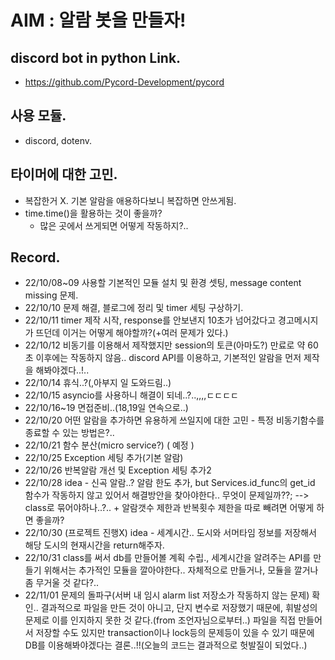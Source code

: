 # AIM : 알람 봇을 만들자!

## discord bot in python Link.

-   https://github.com/Pycord-Development/pycord

## 사용 모듈.

-   discord, dotenv.

## 타이머에 대한 고민.

-   복잡한거 X. 기본 알람을 애용하다보니 복잡하면 안쓰게됨.
-   time.time()을 활용하는 것이 좋을까?
    -   많은 곳에서 쓰게되면 어떻게 작동하지?..

## Record.

-   22/10/08~09 사용할 기본적인 모듈 설치 및 환경 셋팅, message content missing 문제.
-   22/10/10 문제 해결, 블로그에 정리 및 timer 세팅 구상하기.
-   22/10/11 timer 제작 시작, response를 안보낸지 10초가 넘어갔다고 경고메시지가 뜨던데 이거는 어떻게 해야할까?(+여러 문제가 있다.)
-   22/10/12 비동기를 이용해서 제작했지만 session의 토큰(아마도?) 만료로 약 60초 이후에는 작동하지 않음.. discord API를 이용하고, 기본적인 알람을 먼저 제작을 해봐야겠다..!..
-   22/10/14 휴식..?(,아부지 일 도와드림..)
-   22/10/15 asyncio를 사용하니 해결이 되네..?..,,,,ㄷㄷㄷㄷ
-   22/10/16~19 면접준비..(18,19일 연속으로..)
-   22/10/20 어떤 알람을 추가하면 유용하게 쓰일지에 대한 고민 - 특정 비동기함수를 종료할 수 있는 방법은?..
-   22/10/21 함수 분산(micro service?) ( 예정 )
-   22/10/25 Exception 세팅 추가(기본 알람)
-   22/10/26 반복알람 개선 및 Exception 세팅 추가2
-   22/10/28 idea - 신곡 알람..? 알람 한도 추가, but Services.id_func의 get_id 함수가 작동하지 않고 있어서 해결방안을 찾아야한다.. 무엇이 문제일까??; --> class로 묶어야하나..?.. + 알람갯수 제한과 반복횟수 제한을 따로 빼려면 어떻게 하면 좋을까?
-   22/10/30 (프로젝트 진행X) idea - 세계시간.. 도시와 서머타임 정보를 저장해서 해당 도시의 현재시간을 return해주자.
-   22/10/31 class를 써서 db를 만들어볼 계획 수립., 세계시간을 알려주는 API를 만들기 위해서는 추가적인 모듈을 깔아야한다.. 자체적으로 만들거나, 모듈을 깔거나 좀 무거울 것 같다?..
-   22/11/01 문제의 돌파구(서버 내 임시 alarm list 저장소가 작동하지 않는 문제) 확인.. 결과적으로 파일을 만든 것이 아니고, 단지 변수로 저장했기 때문에, 휘발성의 문제로 이를 인지하지 못한 것 같다.(from 조언자님으로부터..) 파일을 직접 만들어서 저장할 수도 있지만 transaction이나 lock등의 문제등이 있을 수 있기 때문에 DB를 이용해봐야겠다는 결론..!!(오늘의 코드는 결과적으로 헛발질이 되었다..)
